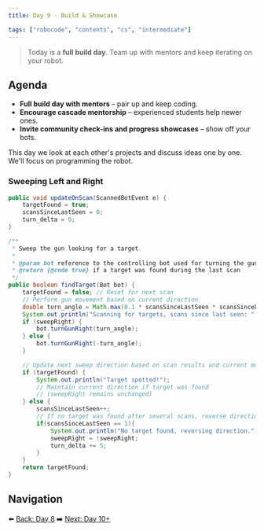 ```yaml
---
title: Day 9 - Build & Showcase

tags: ["robocode", "contents", "cs", "intermediate"]
---
```


> Today is a **full build day**. Team up with mentors and keep iterating on your robot.

## Agenda

- **Full build day with mentors** – pair up and keep coding.
- **Encourage cascade mentorship** – experienced students help newer ones.
- **Invite community check-ins and progress showcases** – show off your bots.

This day we look at each other's projects and discuss ideas one by one. We'll focus on programming the robot.

### Sweeping Left and Right

```java
public void updateOnScan(ScannedBotEvent e) {
    targetFound = true;
    scansSinceLastSeen = 0;
    turn_delta = 0;
}

/**
 * Sweep the gun looking for a target.
 *
 * @param bot reference to the controlling bot used for turning the gun
 * @return {@code true} if a target was found during the last scan
 */
public boolean findTarget(Bot bot) {
    targetFound = false; // Reset for next scan
    // Perform gun movement based on current direction
    double turn_angle = Math.max(0.1 * scansSinceLastSeen * scansSinceLastSeen, 1) + turn_delta;
    System.out.println("Scanning for targets, scans since last seen: " + scansSinceLastSeen + ", turning " + (sweepRight ? "right" : "left") + " by " + turn_angle + " degrees.");
    if (sweepRight) {
        bot.turnGunRight(turn_angle);
    } else {
        bot.turnGunRight(-turn_angle);
    }

    // Update next sweep direction based on scan results and current movement
    if (targetFound) {
        System.out.println("Target spotted!");
        // Maintain current direction if target was found
        // (sweepRight remains unchanged)
    } else {
        scansSinceLastSeen++;
        // If no target was found after several scans, reverse direction
        if(scansSinceLastSeen == 1){
            System.out.println("No target found, reversing direction.");
            sweepRight = !sweepRight;
            turn_delta += 5;
        }
    }
    return targetFound;
}
```

## Navigation

⬅️ [Back: Day 8](/robocode/Day-8/index)
➡️ [Next: Day 10+](/robocode/Day-10+/index)
